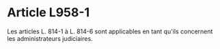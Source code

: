 # Article L958-1

Les articles L. 814-1 à L. 814-6 sont applicables en tant qu'ils concernent les administrateurs judiciaires.